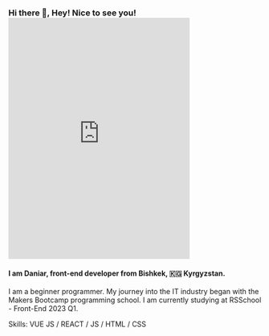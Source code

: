 ### Hi there 👋, Hey! Nice to see you! <iframe src="https://giphy.com/embed/QRAI74E7B9erm" width="361" height="480" frameBorder="0" class="giphy-embed" allowFullScreen></iframe><p><a href="https://giphy.com/gifs/i-will-go-down-with-this-ship-obnoxious-crisscolfering-had-599-followers-when-made-thi-QRAI74E7B9erm"></a></p>
#### I am Daniar, front-end developer from Bishkek, 🇰🇬 Kyrgyzstan.

I am a beginner programmer. My journey into the IT industry began with the Makers Bootcamp programming school. I am currently studying at RSSchool - Front-End 2023 Q1.

Skills: VUE JS / REACT / JS / HTML / CSS
